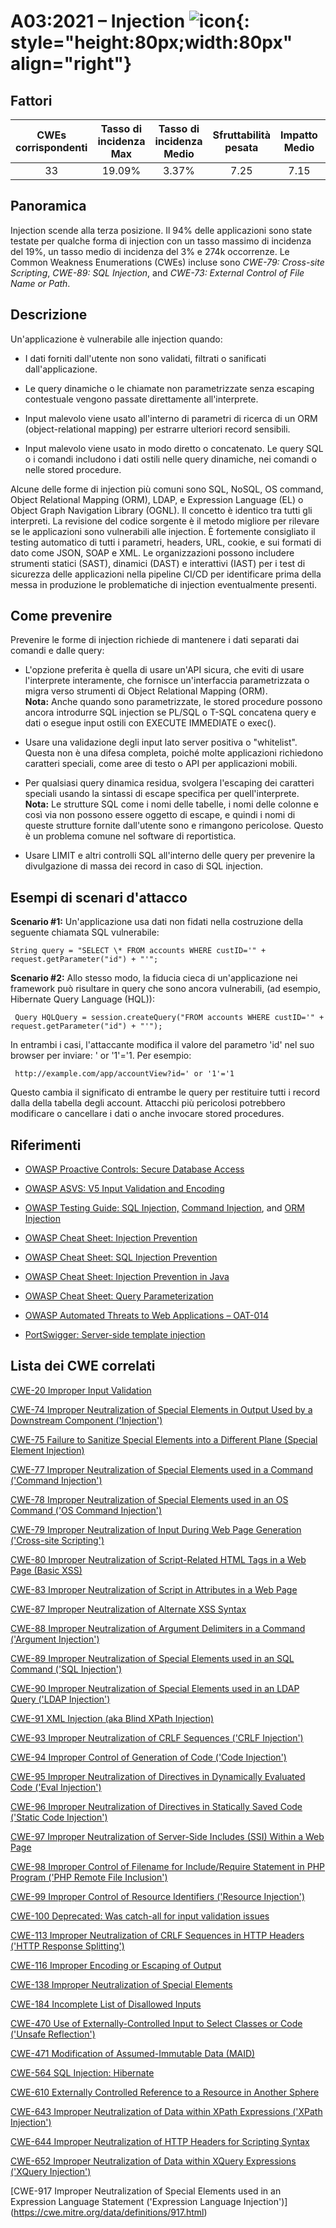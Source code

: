 # A03:2021 – Injection    ![icon](assets/TOP_10_Icons_Final_Injection.png){: style="height:80px;width:80px" align="right"} 

## Fattori

| CWEs corrispondenti | Tasso di incidenza Max | Tasso di incidenza Medio | Sfruttabilità pesata | Impatto Medio | Copertura Max | Copertura media | Occorrenze Totali | CVE Totali |
|:-------------:|:--------------------:|:--------------------:|:--------------:|:--------------:|:----------------------:|:---------------------:|:-------------------:|:------------:|
| 33          | 19.09%             | 3.37%              | 7.25                 | 7.15                | 94.04%       | 47.90%       | 274,228           | 32,078     |

## Panoramica

Injection scende alla terza posizione. Il 94% delle applicazioni
sono state testate per qualche forma di injection con un tasso massimo di incidenza del 19%, un tasso medio di incidenza del 3% e 274k occorrenze. Le Common Weakness Enumerations (CWEs) incluse sono
*CWE-79: Cross-site Scripting*, *CWE-89: SQL Injection*, and *CWE-73:
External Control of File Name or Path*.

## Descrizione 

Un'applicazione è vulnerabile alle injection quando:

- I dati forniti dall'utente non sono validati, filtrati o sanificati dall'applicazione.

- Le query dinamiche o le chiamate non parametrizzate senza escaping contestuale vengono passate direttamente    all'interprete.

- Input malevolo viene usato all'interno di parametri di ricerca di un ORM (object-relational mapping)
    per estrarre ulteriori record sensibili.

- Input malevolo viene usato in modo diretto o concatenato. Le query SQL o i comandi
    includono i dati ostili nelle query dinamiche, nei comandi o nelle stored procedure.


Alcune delle forme di injection più comuni sono SQL, NoSQL, OS command, Object
Relational Mapping (ORM), LDAP, e Expression Language (EL) o Object
Graph Navigation Library (OGNL). Il concetto è identico
tra tutti gli interpreti. La revisione del codice sorgente è il metodo migliore per
rilevare se le applicazioni sono vulnerabili alle injection. È fortemente consigliato il testing
automatico di tutti i parametri, headers, URL, cookie, e sui formati di dato come JSON, SOAP e XML. 
Le organizzazioni possono includere strumenti statici (SAST), dinamici (DAST) e interattivi (IAST) per i test di sicurezza delle applicazioni nella pipeline CI/CD
per identificare prima della messa in produzione le problematiche di injection eventualmente presenti.


## Come prevenire

Prevenire le forme di injection richiede di mantenere i dati separati dai comandi e dalle query:

- L'opzione preferita è quella di usare un'API sicura, che eviti di usare l'interprete
    interamente, che fornisce un'interfaccia parametrizzata o
    migra verso strumenti di Object Relational Mapping (ORM).<br/>
    **Nota:** Anche quando sono parametrizzate, le stored procedure possono ancora introdurre
    SQL injection se PL/SQL o T-SQL concatena query e dati o
    esegue input ostili con EXECUTE IMMEDIATE o exec().

- Usare una validazione degli input lato server positiva o "whitelist". Questa
    non è una difesa completa, poiché molte applicazioni richiedono caratteri speciali, 
    come aree di testo o API per applicazioni mobili.

- Per qualsiasi query dinamica residua, svolgera l'escaping dei caratteri speciali usando
    la sintassi di escape specifica per quell'interprete.<br/>
    **Nota:** Le strutture SQL come i nomi delle tabelle, i nomi delle colonne e così via
    non possono essere oggetto di escape, e quindi i nomi di queste strutture fornite dall'utente sono
    e rimangono pericolose. Questo è un problema comune nel software di reportistica.

- Usare LIMIT e altri controlli SQL all'interno delle query per prevenire la
    divulgazione di massa dei record in caso di SQL injection.


## Esempi di scenari d'attacco

**Scenario #1:** Un'applicazione usa dati non fidati nella costruzione
della seguente chiamata SQL vulnerabile:
```
String query = "SELECT \* FROM accounts WHERE custID='" + request.getParameter("id") + "'";
```

**Scenario #2:** Allo stesso modo, la fiducia cieca di un'applicazione nei framework
può risultare in query che sono ancora vulnerabili, (ad esempio, Hibernate Query
Language (HQL)):
```
 Query HQLQuery = session.createQuery("FROM accounts WHERE custID='" + request.getParameter("id") + "'");
```

In entrambi i casi, l'attaccante modifica il valore del parametro 'id' nel suo
browser per inviare: ' or '1'='1. Per esempio:
```
 http://example.com/app/accountView?id=' or '1'='1
```

Questo cambia il significato di entrambe le query per restituire tutti i record dalla
della tabella degli account. Attacchi più pericolosi potrebbero modificare o cancellare i dati
o anche invocare stored procedures.

## Riferimenti

-   [OWASP Proactive Controls: Secure Database Access](https://owasp.org/www-project-proactive-controls/v3/en/c3-secure-database)

-   [OWASP ASVS: V5 Input Validation and Encoding](https://owasp.org/www-project-application-security-verification-standard)

-   [OWASP Testing Guide: SQL Injection,](https://owasp.org/www-project-web-security-testing-guide/latest/4-Web_Application_Security_Testing/07-Input_Validation_Testing/05-Testing_for_SQL_Injection) [Command Injection](https://owasp.org/www-project-web-security-testing-guide/latest/4-Web_Application_Security_Testing/07-Input_Validation_Testing/12-Testing_for_Command_Injection),
    and [ORM Injection](https://owasp.org/www-project-web-security-testing-guide/latest/4-Web_Application_Security_Testing/07-Input_Validation_Testing/05.7-Testing_for_ORM_Injection)

-   [OWASP Cheat Sheet: Injection Prevention](https://cheatsheetseries.owasp.org/cheatsheets/Injection_Prevention_Cheat_Sheet.html)

-   [OWASP Cheat Sheet: SQL Injection Prevention](https://cheatsheetseries.owasp.org/cheatsheets/SQL_Injection_Prevention_Cheat_Sheet.html)

-   [OWASP Cheat Sheet: Injection Prevention in Java](https://cheatsheetseries.owasp.org/cheatsheets/Injection_Prevention_Cheat_Sheet_in_Java.html)

-   [OWASP Cheat Sheet: Query Parameterization](https://cheatsheetseries.owasp.org/cheatsheets/Query_Parameterization_Cheat_Sheet.html)

-   [OWASP Automated Threats to Web Applications – OAT-014](https://owasp.org/www-project-automated-threats-to-web-applications/)

-   [PortSwigger: Server-side template injection](https://portswigger.net/kb/issues/00101080_serversidetemplateinjection)

## Lista dei CWE correlati

[CWE-20 Improper Input Validation](https://cwe.mitre.org/data/definitions/20.html)

[CWE-74 Improper Neutralization of Special Elements in Output Used by a
Downstream Component ('Injection')](https://cwe.mitre.org/data/definitions/74.html)

[CWE-75 Failure to Sanitize Special Elements into a Different Plane
(Special Element Injection)](https://cwe.mitre.org/data/definitions/75.html)

[CWE-77 Improper Neutralization of Special Elements used in a Command
('Command Injection')](https://cwe.mitre.org/data/definitions/77.html)

[CWE-78 Improper Neutralization of Special Elements used in an OS Command
('OS Command Injection')](https://cwe.mitre.org/data/definitions/78.html)

[CWE-79 Improper Neutralization of Input During Web Page Generation
('Cross-site Scripting')](https://cwe.mitre.org/data/definitions/79.html)

[CWE-80 Improper Neutralization of Script-Related HTML Tags in a Web Page
(Basic XSS)](https://cwe.mitre.org/data/definitions/80.html)

[CWE-83 Improper Neutralization of Script in Attributes in a Web Page](https://cwe.mitre.org/data/definitions/83.html)

[CWE-87 Improper Neutralization of Alternate XSS Syntax](https://cwe.mitre.org/data/definitions/87.html)

[CWE-88 Improper Neutralization of Argument Delimiters in a Command ('Argument Injection')](https://cwe.mitre.org/data/definitions/88.html)

[CWE-89 Improper Neutralization of Special Elements used in an SQL Command ('SQL Injection')](https://cwe.mitre.org/data/definitions/89.html)

[CWE-90 Improper Neutralization of Special Elements used in an LDAP Query ('LDAP Injection')](https://cwe.mitre.org/data/definitions/90.html)

[CWE-91 XML Injection (aka Blind XPath Injection)](https://cwe.mitre.org/data/definitions/91.html)

[CWE-93 Improper Neutralization of CRLF Sequences ('CRLF Injection')](https://cwe.mitre.org/data/definitions/93.html)

[CWE-94 Improper Control of Generation of Code ('Code Injection')](https://cwe.mitre.org/data/definitions/94.html)

[CWE-95 Improper Neutralization of Directives in Dynamically Evaluated Code ('Eval Injection')](https://cwe.mitre.org/data/definitions/95.html)

[CWE-96 Improper Neutralization of Directives in Statically Saved Code ('Static Code Injection')](https://cwe.mitre.org/data/definitions/96.html)

[CWE-97 Improper Neutralization of Server-Side Includes (SSI) Within a Web Page](https://cwe.mitre.org/data/definitions/97.html)

[CWE-98 Improper Control of Filename for Include/Require Statement in PHP Program ('PHP Remote File Inclusion')](https://cwe.mitre.org/data/definitions/98.html)

[CWE-99 Improper Control of Resource Identifiers ('Resource Injection')](https://cwe.mitre.org/data/definitions/99.html)

[CWE-100 Deprecated: Was catch-all for input validation issues](https://cwe.mitre.org/data/definitions/100.html)

[CWE-113 Improper Neutralization of CRLF Sequences in HTTP Headers ('HTTP Response Splitting')](https://cwe.mitre.org/data/definitions/113.html)

[CWE-116 Improper Encoding or Escaping of Output](https://cwe.mitre.org/data/definitions/116.html)

[CWE-138 Improper Neutralization of Special Elements](https://cwe.mitre.org/data/definitions/138.html)

[CWE-184 Incomplete List of Disallowed Inputs](https://cwe.mitre.org/data/definitions/184.html)

[CWE-470 Use of Externally-Controlled Input to Select Classes or Code ('Unsafe Reflection')](https://cwe.mitre.org/data/definitions/470.html)

[CWE-471 Modification of Assumed-Immutable Data (MAID)](https://cwe.mitre.org/data/definitions/471.html)

[CWE-564 SQL Injection: Hibernate](https://cwe.mitre.org/data/definitions/564.html)

[CWE-610 Externally Controlled Reference to a Resource in Another Sphere](https://cwe.mitre.org/data/definitions/610.html)

[CWE-643 Improper Neutralization of Data within XPath Expressions ('XPath Injection')](https://cwe.mitre.org/data/definitions/643.html)

[CWE-644 Improper Neutralization of HTTP Headers for Scripting Syntax](https://cwe.mitre.org/data/definitions/644.html)

[CWE-652 Improper Neutralization of Data within XQuery Expressions ('XQuery Injection')](https://cwe.mitre.org/data/definitions/652.html)

[CWE-917 Improper Neutralization of Special Elements used in an Expression Language Statement ('Expression Language Injection')] (https://cwe.mitre.org/data/definitions/917.html)
